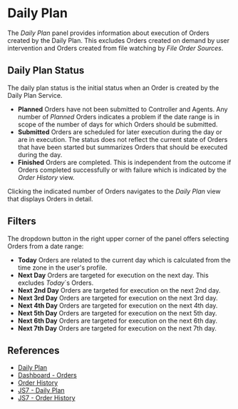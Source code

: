 # Daily Plan

The *Daily Plan* panel provides information about execution of Orders created by the Daily Plan. This excludes Orders created on demand by user intervention and Orders created from file watching by *File Order Sources*.

## Daily Plan Status

The daily plan status is the initial status when an Order is created by the Daily Plan Service.

- **Planned** Orders have not been submitted to Controller and Agents. Any number of *Planned* Orders indicates a problem if the date range is in scope of the number of days for which Orders should be submitted.
- **Submitted** Orders are scheduled for later execution during the day or are in execution. The status does not reflect the current state of Orders that have been started but summarizes Orders that should be executed during the day.
- **Finished** Orders are completed. This is independent from the outcome if Orders completed successfully or with failure which is indicated by the *Order History* view.

Clicking the indicated number of Orders navigates to the *Daily Plan* view that displays Orders in detail.

## Filters

The dropdown button in the right upper corner of the panel offers selecting Orders from a date range:

- **Today** Orders are related to the current day which is calculated from the time zone in the user's profile.
- **Next Day** Orders are targeted for execution on the next day. This excludes *Today*`s Orders.
- **Next 2nd Day** Orders are targeted for execution on the next 2nd day.
- **Next 3rd Day** Orders are targeted for execution on the next 3rd day.
- **Next 4th Day** Orders are targeted for execution on the next 4th day.
- **Next 5th Day** Orders are targeted for execution on the next 5th day.
- **Next 6th Day** Orders are targeted for execution on the next 6th day.
- **Next 7th Day** Orders are targeted for execution on the next 7th day.

## References

- [Daily Plan](/daily-plan)
- [Dashboard - Orders](/dashboard-orders)
- [Order History](/history-orders)
- [JS7 - Daily Plan](https://kb.sos-berlin.com/display/JS7/JS7+-+Daily+Plan)
- [JS7 - Order History](https://kb.sos-berlin.com/display/JS7/JS7+-+Order+History)
